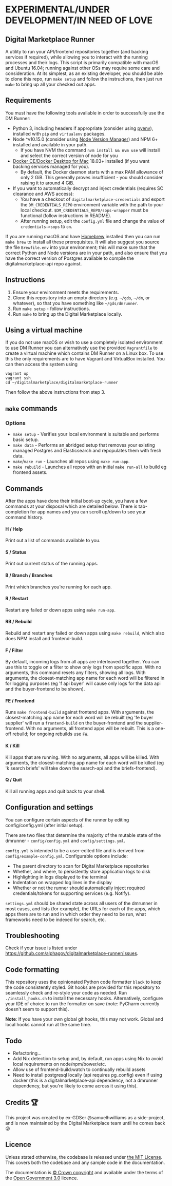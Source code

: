 # EXPERIMENTAL/UNDER DEVELOPMENT/IN NEED OF LOVE

## Digital Marketplace Runner
A utility to run your API/frontend repositories together (and backing services if required), while allowing you to
interact with the running processes and their logs. This script is primarily compatible with macOS and Ubuntu 16.04;
running against other OSs may require some care and consideration. At its simplest, as an existing developer, you should
be able to clone this repo, run `make setup` and follow the instructions, then just run `make` to bring up all your
checked out apps.

## Requirements
You must have the following tools available in order to successfully use the DM Runner:

* Python 3, including headers if appropriate (consider using [pyenv]),
  installed with `pip` and `virtualenv` packages.
* Node ^v10.15.0 (consider using [Node Version Manager]) and NPM 6+ installed
  and available in your path.
  * If you have NVM the command `nvm install && nvm use` will install and
    select the correct version of node for you
* [Docker CE/Docker Desktop for Mac][Docker] 18.03+ installed (if you want
  backing services managed for you).
  * By default, the Docker daemon starts with a max RAM allowance of only 2
    GiB.  This generally proves insufficient - you should consider raising it
    to around 4 GiB.
* If you want to automatically decrypt and inject credentials (requires SC
  clearance and AWS access):
  * You have a checkout of `digitalmarketplace-credentials` and export the
    `DM_CREDENTIALS_REPO` environment variable with the path to your local
    checkout. `$DM_CREDENTIALS_REPO/sops-wrapper` must be functional (follow
    instructions in README).
  * After running setup, edit the `config.yml` file and change the value of
    `credentials->sops` to `on`.

If you are running macOS and have [Homebrew] installed then you can run `make
brew` to install all these prerequisites. It will also suggest you source the
file `Brewfile.env` into your environment; this will make sure that the correct
Python and Node versions are in your path, and also ensure that you have the
correct version of Postgres available to compile the digitalmarketplace-api
repo against.

[Homebrew]: https://brew.sh
[Node Version Manager]: https://github.com/nvm-sh/nvm
[pyenv]: https://github.com/pyenv/pyenv
[Docker]: https://docs.docker.com/install/

## Instructions
1. Ensure your environment meets the requirements.
2. Clone this repository into an empty directory (e.g. `~/gds`, `~/dm`, or whatever), so that you have something like
`~/gds/dmrunner`.
3. Run `make setup` - follow instructions.
4. Run `make` to bring up the Digital Marketplace locally.

## Using a virtual machine
If you do not use macOS or wish to use a completely isolated environment to use DM Runner you can alternatively use the
provided `Vagrantfile` to create a virtual machine which contains DM Runner on a Linux box. To use this the only
requirements are to have Vagrant and VirtualBox installed. You can then access the system using

```
vagrant up
vagrant ssh
cd ~/digitalmarketplace/digitalmarketplace-runner
```

Then follow the above instructions from step 3.

## `make` commands
### Options
* `make setup` - Verifies your local environment is suitable and performs basic setup.
* `make data` - Performs an abridged setup that removes your existing managed Postgres and Elasticsearch and repopulates them with fresh data.
* `make`/`make run` - Launches all repos using `make run-app`.
* `make rebuild` - Launches all repos with an initial `make run-all` to build eg frontend assets.

## Commands
After the apps have done their initial boot-up cycle, you have a few commands at your disposal which are detailed below.
There is tab-completion for app names and you can scroll up/down to see your command history.

#### H / Help
Print out a list of commands available to you.

#### S / Status
Print out current status of the running apps.

#### B / Branch / Branches
Print which branches you're running for each app.

#### R / Restart
Restart any failed or down apps using `make run-app`.

#### RB / Rebuild
Rebuild and restart any failed or down apps using `make rebuild`, which also does NPM install and frontend-build.

#### F / Filter
By default, incoming logs from all apps are interleaved together. You can use this to toggle on a filter to show only
logs from specific apps. With no arguments, this command resets any filters, showing all logs. With arguments, the
closest-matching app name for each word will be filtered in for logging purposes (eg 'f api buyer' will cause only
logs for the data api and the buyer-frontend to be shown).

#### FE / Frontend
Runs `make frontend-build` against frontend apps. With arguments, the closest-matching app name for each word will be
rebuilt (eg 'fe buyer supplier' will run a `frontend-build` on the buyer-frontend and the supplier-frontend. With no
arguments, all frontend apps will be rebuilt. This is a one-off rebuild; for ongoing rebuilds use `FW`.

#### K / Kill
Kill apps that are running. With no arguments, all apps will be killed. With arguments, the closest-matching app name
for each word will be killed (eg 'k search briefs' will take down the search-api and the briefs-frontend).

#### Q / Quit
Kill all running apps and quit back to your shell.

## Configuration and settings
You can configure certain aspects of the runner by editing config/config.yml (after initial setup).

There are two files that determine the majority of the mutable state of the dmrunner - ``config/config.yml`` and
``config/settings.yml``.

``config.yml`` is intended to be a user-edited file and is derived from  ``config/example-config.yml``.  Configurable options include:
* The parent directory to scan for Digital Marketplace repositories
* Whether, and where, to persistently store application logs to disk
* Highlighting in logs displayed to the terminal
* Indentation on wrapped log lines in the display
* Whether or not the runner should automatically inject required credentials/tokens for supporting services (e.g. Notify).

``settings.yml`` should be shared state across all users of the dmrunner in most cases, and
lists (for example), the URLs for each of the apps, which apps there are to run and in which order they need to be run,
what frameworks need to be indexed for search, etc.

## Troubleshooting
Check if your issue is listed under https://github.com/alphagov/digitalmarketplace-runner/issues.

## Code formatting
This repository uses the opinionated Python code formatter `black` to keep the code consistently styled. Git hooks are
provided for this repository to seamlessly check and re-style your code as needed. Run `./install_hooks.sh` to install
the necessary hooks. Alternatively, configure your IDE of choice to run the formatter on save (note: PyCharm currently
doesn't seem to support this).

**Note**: If you have your own global git hooks, this may not work. Global and local hooks cannot run at the same time.

## Todo
* Refactoring...
* Add Nix detection to setup and, by default, run apps using Nix to avoid local requirements on node/npm/bower/etc.
* Allow use of frontend-build:watch to continually rebuild assets
* Need to install postgresql locally (api requires pg_config) even if using docker (this is a digitalmarketplace-api dependency, not a dmrunner dependency, but you're likely to come across it using this).

## Credits 🏆

This project was created by ex-GDSer @samuelhwilliams as a side-project, and is
now maintained by the Digital Marketplace team until he comes back 😝

## Licence

Unless stated otherwise, the codebase is released under [the MIT License][mit].
This covers both the codebase and any sample code in the documentation.

The documentation is [&copy; Crown copyright][copyright] and available under the terms
of the [Open Government 3.0][ogl] licence.

[mit]: LICENCE
[copyright]: http://www.nationalarchives.gov.uk/information-management/re-using-public-sector-information/uk-government-licensing-framework/crown-copyright/
[ogl]: http://www.nationalarchives.gov.uk/doc/open-government-licence/version/3/
